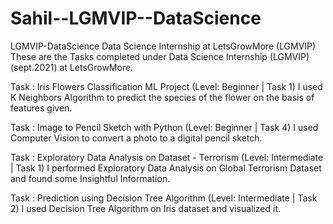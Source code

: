 # Sahil--LGMVIP--DataScience
LGMVIP-DataScience
Data Science Internship at LetsGrowMore (LGMVIP)
These are the Tasks completed under Data Science Internship (LGMVIP) (sept.2021) at LetsGrowMore.

Task : Iris Flowers Classification ML Project (Level: Beginner | Task 1)
I used K Neighbors Algorithm to predict the species of the flower on the basis of features given.

Task : Image to Pencil Sketch with Python (Level: Beginner | Task 4)
I used Computer Vision to convert a photo to a digital pencil sketch.


Task : Exploratory Data Analysis on Dataset - Terrorism (Level: Intermediate | Task 1)
I performed Exploratory Data Analysis on Global Terrorism Dataset and found some Insightful Information.

Task : Prediction using Decision Tree Algorithm (Level: Intermediate | Task 2)
I used Decision Tree Algorithm on Iris dataset and visualized it.
